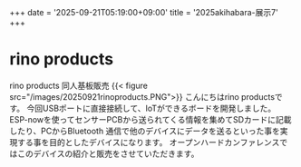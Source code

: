 +++
date = '2025-09-21T05:19:00+09:00'
title = '2025akihabara-展示7'
+++
# rino products
rino products 同人基板販売
{{< figure src="/images/20250921rinoproducts.PNG">}}
こんにちはrino productsです。
今回USBポートに直接接続して、IoTができるボードを開発しました。
ESP-nowを使ってセンサーPCBから送られてくる情報を集めてSDカードに記載したり、PCからBluetooth 通信で他のデバイスにデータを送るといった事を実現する事を目的としたデバイスになります。
オープンハードカンファレンスではこのデバイスの紹介と販売をさせていただきます。